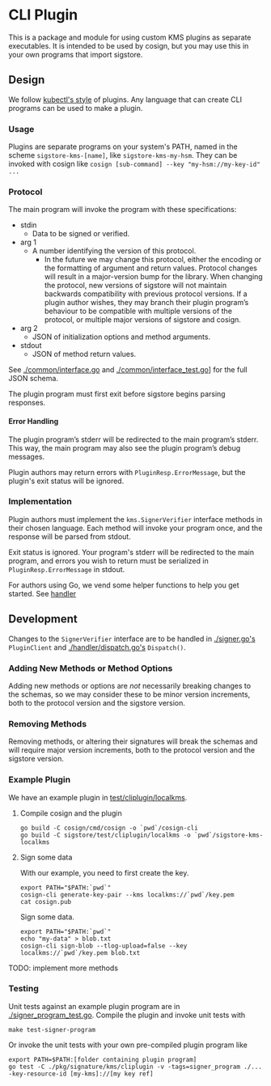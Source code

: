 # CLI Plugin

This is a package and module for using custom KMS plugins as separate executables.
It is intended to be used by cosign, but you may use this in your own programs that import sigstore.

## Design

We follow [kubectl's style](https://kubernetes.io/docs/tasks/extend-kubectl/kubectl-plugins/#writing-kubectl-plugins) of plugins. Any language that can create CLI programs can be used to make a plugin.

### Usage

Plugins are separate programs on your system's PATH, named in the scheme `sigstore-kms-[name]`, like `sigstore-kms-my-hsm`. They can be invoked with cosign like `cosign [sub-command] --key "my-hsm://my-key-id" ...
`

### Protocol

The main program will invoke the program with these specifications:

* stdin
  * Data to be signed or verified.
* arg 1
  * A number identifying the version of this protocol.
    * In the future we may change this protocol, either the encoding or the formatting of argument and return values.
    Protocol changes will result in a major-version bump for the library.
    When changing the protocol, new versions of sigstore will not maintain backwards compatibility with
    previous protocol versions. If a plugin author wishes, they may branch their plugin program’s behaviour
    to be compatible with multiple versions of the protocol, or multiple major versions of sigstore and cosign.
* arg 2
  * JSON of initialization options and method arguments.
* stdout
  * JSON of method return values.

See [./common/interface.go](./common/interface.go) and [./common/interface_test.go](./common/interface_test.go)] for the full JSON schema.

The plugin program must first exit before sigstore begins parsing responses.

#### Error Handling

The plugin program’s stderr will be redirected to the main program’s stderr. This way, the main program may also see the plugin program’s debug messages.

Plugin authors may return errors with `PluginResp.ErrorMessage`, but the plugin's exit status will be ignored.

### Implementation

Plugin authors must implement the `kms.SignerVerifier` interface methods in their chosen language. Each method will invoke your program once, and the response will be parsed from stdout.

Exit status is ignored. Your program's stderr will be redirected to the main program, and errors you wish to return must be serialized in `PluginResp.ErrorMessage` in stdout.

For authors using Go, we vend some helper functions to help you get started. See [handler](./handler/README.md)

## Development

Changes to the `SignerVerifier` interface are to be handled in [./signer.go's](./signer.go) `PluginClient` and [./handler/dispatch.go's](./handler/dispatch.go) `Dispatch()`.

### Adding New Methods or Method Options

Adding new methods or options are *not* necessarily breaking changes to the schemas, so we may consider these to be minor version increments, both to the protocol version and the sigstore version.

### Removing Methods

Removing methods, or altering their signatures will break the schemas and will require major version increments, both to the protocol version and the sigstore version.

### Example Plugin

We have an example plugin in [test/cliplugin/localkms](../../../../test/cliplugin/localkms).

1. Compile cosign and the plugin

    ```shell
    go build -C cosign/cmd/cosign -o `pwd`/cosign-cli
    go build -C sigstore/test/cliplugin/localkms -o `pwd`/sigstore-kms-localkms
    ```

2. Sign some data

    With our example, you need to first create the key.

    ```shell
    export PATH="$PATH:`pwd`"
    cosign-cli generate-key-pair --kms localkms://`pwd`/key.pem
    cat cosign.pub
    ```

    Sign some data.

    ```shell
    export PATH="$PATH:`pwd`"
    echo "my-data" > blob.txt
    cosign-cli sign-blob --tlog-upload=false --key localkms://`pwd`/key.pem blob.txt
    ```

TODO: implement more methods

### Testing

Unit tests against an example plugin program are in [./signer_program_test.go](./signer_program_test.go).
Compile the plugin and invoke unit tests with

```shell
make test-signer-program
```

Or invoke the unit tests with your own pre-compiled plugin program like


```shell
export PATH=$PATH:[folder containing plugin program]
go test -C ./pkg/signature/kms/cliplugin -v -tags=signer_program ./... -key-resource-id [my-kms]://[my key ref]
```
